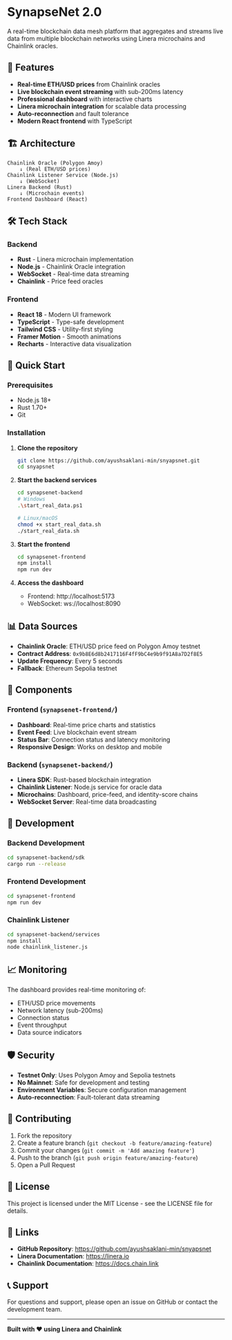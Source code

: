 # SynapseNet 2.0

A real-time blockchain data mesh platform that aggregates and streams live data from multiple blockchain networks using Linera microchains and Chainlink oracles.

## 🚀 Features

- **Real-time ETH/USD prices** from Chainlink oracles
- **Live blockchain event streaming** with sub-200ms latency
- **Professional dashboard** with interactive charts
- **Linera microchain integration** for scalable data processing
- **Auto-reconnection** and fault tolerance
- **Modern React frontend** with TypeScript

## 🏗️ Architecture

```
Chainlink Oracle (Polygon Amoy) 
    ↓ (Real ETH/USD prices)
Chainlink Listener Service (Node.js)
    ↓ (WebSocket)
Linera Backend (Rust)
    ↓ (Microchain events)
Frontend Dashboard (React)
```

## 🛠️ Tech Stack

### Backend
- **Rust** - Linera microchain implementation
- **Node.js** - Chainlink Oracle integration
- **WebSocket** - Real-time data streaming
- **Chainlink** - Price feed oracles

### Frontend
- **React 18** - Modern UI framework
- **TypeScript** - Type-safe development
- **Tailwind CSS** - Utility-first styling
- **Framer Motion** - Smooth animations
- **Recharts** - Interactive data visualization

## 🚀 Quick Start

### Prerequisites
- Node.js 18+
- Rust 1.70+
- Git

### Installation

1. **Clone the repository**
   ```bash
   git clone https://github.com/ayushsaklani-min/snyapsnet.git
   cd snyapsnet
   ```

2. **Start the backend services**
   ```bash
   cd synapsenet-backend
   # Windows
   .\start_real_data.ps1
   
   # Linux/macOS
   chmod +x start_real_data.sh
   ./start_real_data.sh
   ```

3. **Start the frontend**
   ```bash
   cd synapsenet-frontend
   npm install
   npm run dev
   ```

4. **Access the dashboard**
   - Frontend: http://localhost:5173
   - WebSocket: ws://localhost:8090

## 📊 Data Sources

- **Chainlink Oracle**: ETH/USD price feed on Polygon Amoy testnet
- **Contract Address**: `0x9b8E6d8b2417116F4fF9bC4e9b9f91A8a7D2f8E5`
- **Update Frequency**: Every 5 seconds
- **Fallback**: Ethereum Sepolia testnet

## 🎯 Components

### Frontend (`synapsenet-frontend/`)
- **Dashboard**: Real-time price charts and statistics
- **Event Feed**: Live blockchain event stream
- **Status Bar**: Connection status and latency monitoring
- **Responsive Design**: Works on desktop and mobile

### Backend (`synapsenet-backend/`)
- **Linera SDK**: Rust-based blockchain integration
- **Chainlink Listener**: Node.js service for oracle data
- **Microchains**: Dashboard, price-feed, and identity-score chains
- **WebSocket Server**: Real-time data broadcasting

## 🔧 Development

### Backend Development
```bash
cd synapsenet-backend/sdk
cargo run --release
```

### Frontend Development
```bash
cd synapsenet-frontend
npm run dev
```

### Chainlink Listener
```bash
cd synapsenet-backend/services
npm install
node chainlink_listener.js
```

## 📈 Monitoring

The dashboard provides real-time monitoring of:
- ETH/USD price movements
- Network latency (sub-200ms)
- Connection status
- Event throughput
- Data source indicators

## 🛡️ Security

- **Testnet Only**: Uses Polygon Amoy and Sepolia testnets
- **No Mainnet**: Safe for development and testing
- **Environment Variables**: Secure configuration management
- **Auto-reconnection**: Fault-tolerant data streaming

## 🤝 Contributing

1. Fork the repository
2. Create a feature branch (`git checkout -b feature/amazing-feature`)
3. Commit your changes (`git commit -m 'Add amazing feature'`)
4. Push to the branch (`git push origin feature/amazing-feature`)
5. Open a Pull Request

## 📝 License

This project is licensed under the MIT License - see the LICENSE file for details.

## 🔗 Links

- **GitHub Repository**: https://github.com/ayushsaklani-min/snyapsnet
- **Linera Documentation**: https://linera.io
- **Chainlink Documentation**: https://docs.chain.link

## 📞 Support

For questions and support, please open an issue on GitHub or contact the development team.

---

**Built with ❤️ using Linera and Chainlink**
